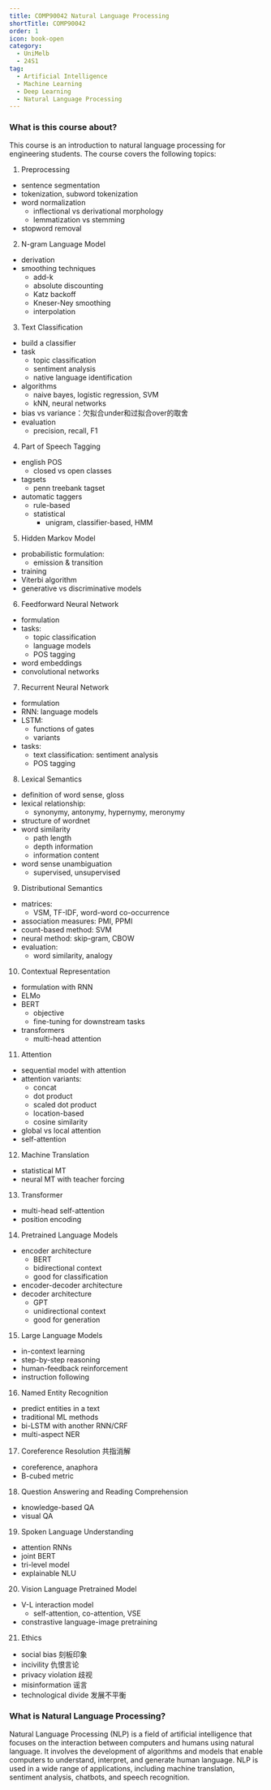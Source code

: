 ```yaml
---
title: COMP90042 Natural Language Processing
shortTitle: COMP90042
order: 1
icon: book-open
category:
  - UniMelb
  - 24S1
tag:
  - Artificial Intelligence
  - Machine Learning
  - Deep Learning
  - Natural Language Processing
---
```




### What is this course about?

This course is an introduction to natural language processing for engineering students. The course covers the following topics:

1. Preprocessing
- sentence segmentation 
- tokenization, subword tokenization
- word normalization
  - inflectional vs derivational morphology
  - lemmatization vs stemming
- stopword removal

2. N-gram Language Model
- derivation
- smoothing techniques
  - add-k
  - absolute discounting
  - Katz backoff
  - Kneser-Ney smoothing
  - interpolation

3. Text Classification
- build a classifier
- task
  - topic classification
  - sentiment analysis
  - native language identification
- algorithms
  - naive bayes, logistic regression, SVM
  - kNN, neural networks
- bias vs variance：欠拟合under和过拟合over的取舍
- evaluation
  - precision, recall, F1

4. Part of Speech Tagging
- english POS
  - closed vs open classes
- tagsets
  - penn treebank tagset
- automatic taggers
  - rule-based
  - statistical
    - unigram, classifier-based, HMM

5. Hidden Markov Model
- probabilistic formulation:
  - emission & transition
- training
- Viterbi algorithm
- generative vs discriminative models

6. Feedforward Neural Network
- formulation
- tasks:
  - topic classification
  - language models
  - POS tagging
- word embeddings
- convolutional networks

7. Recurrent Neural Network
- formulation
- RNN: language models
- LSTM:
  - functions of gates
  - variants
- tasks:
  - text classification: sentiment analysis
  - POS tagging

8. Lexical Semantics
- definition of word sense, gloss
- lexical relationship:
  - synonymy, antonymy, hypernymy, meronymy
- structure of wordnet
- word similarity
  - path length
  - depth information
  - information content
- word sense unambiguation
  - supervised, unsupervised

9. Distributional Semantics
- matrices:
  - VSM, TF-IDF, word-word co-occurrence
- association measures: PMI, PPMI
- count-based method: SVM
- neural method: skip-gram, CBOW
- evaluation:
  - word similarity, analogy

10. Contextual Representation
- formulation with RNN
- ELMo
- BERT
  - objective
  - fine-tuning for downstream tasks
- transformers
  - multi-head attention

11. Attention
- sequential model with attention
- attention variants:
  - concat
  - dot product
  - scaled dot product
  - location-based
  - cosine similarity
- global vs local attention
- self-attention

12. Machine Translation
- statistical MT
- neural MT with teacher forcing

13. Transformer
- multi-head self-attention
- position encoding

14. Pretrained Language Models
- encoder architecture
  - BERT
  - bidirectional context
  - good for classification
- encoder-decoder architecture
- decoder architecture
  - GPT
  - unidirectional context
  - good for generation

15. Large Language Models
- in-context learning
- step-by-step reasoning
- human-feedback reinforcement
- instruction following

16. Named Entity Recognition 
- predict entities in a text
- traditional ML methods
- bi-LSTM with another RNN/CRF
- multi-aspect NER

17. Coreference Resolution 共指消解
- coreference, anaphora
- B-cubed metric

18. Question Answering and Reading Comprehension
- knowledge-based QA
- visual QA

19. Spoken Language Understanding
- attention RNNs
- joint BERT
- tri-level model
- explainable NLU

20. Vision Language Pretrained Model
- V-L interaction model
  - self-attention, co-attention, VSE
- constrastive language-image pretraining 

21. Ethics
- social bias 刻板印象
- incivility 仇恨言论
- privacy violation 歧视
- misinformation 谣言
- technological divide 发展不平衡

### What is Natural Language Processing?

Natural Language Processing (NLP) is a field of artificial intelligence that focuses on the interaction between computers and humans using natural language. It involves the development of algorithms and models that enable computers to understand, interpret, and generate human language. NLP is used in a wide range of applications, including machine translation, sentiment analysis, chatbots, and speech recognition.